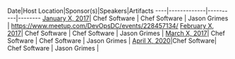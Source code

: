 Date|Host Location|Sponsor(s)|Speakers|Artifacts
----|-------------|----------|--------
[January X, 2017](https://www.meetup.com/DevOpsDC/events/228457134/)| Chef Software | Chef Software | Jason Grimes | https://www.meetup.com/DevOpsDC/events/228457134/
[February X, 2017](https://www.meetup.com/DevOpsDC/events/234090471/)| Chef Software | Chef Software | Jason Grimes |
[March X, 2017](https://www.meetup.com/DevOpsDC/events/234090476/)|  Chef Software |  Chef Software | Jason Grimes |
[April X, 2020](https://www.meetup.com/Seattle-DevOps-Monthly/)|Chef Software| Chef Software | Jason Grimes |
